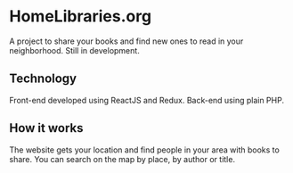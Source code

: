 # HomeLibraries.org
A project to share your books and find new ones to read in your neighborhood. Still in development. 

## Technology
Front-end developed using ReactJS and Redux. Back-end using plain PHP.

## How it works
The website gets your location and find people in your area with books to share. You can search on the map by place, by author or title.